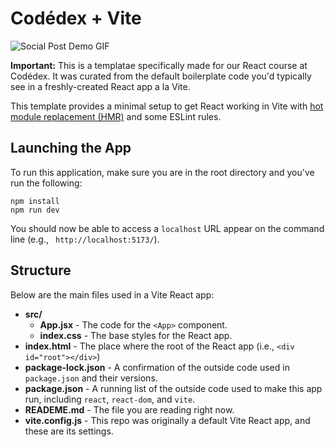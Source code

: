 # Codédex + Vite

![Social Post Demo GIF](/src/social-post-react.gif)

**Important:** This is a templatae specifically made for our React course at Codédex. It was curated from the default boilerplate code you'd typically see in a freshly-created React app a la Vite.

This template provides a minimal setup to get React working in Vite with [hot module replacement (HMR)](https://vitejs.dev/guide/features.html#hot-module-replacement) and some ESLint rules.

## Launching the App

To run this application, make sure you are in the root directory and you've run the following:

```terminal
npm install
npm run dev
```

You should now be able to access a `localhost` URL appear on the command line (e.g., ` http://localhost:5173/`).

## Structure

Below are the main files used in a Vite React app:

- **src/**
  - **App.jsx** - The code for the `<App>` component.
  - **index.css** - The base styles for the React app.
- **index.html** - The place where the root of the React app (i.e., `<div id="root"></div>`)
- **package-lock.json** - A confirmation of the outside code used in `package.json` and their versions.
- **package.json** - A running list of the outside code used to make this app run, including `react`, `react-dom`, and `vite`.
- **READEME.md** - The file you are reading right now.
- **vite.config.js** - This repo was originally a default Vite React app, and these are its settings.

